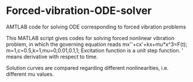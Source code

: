 # Forced-vibration-ODE-solver
AMTLAB code for solving ODE corresponding to forced vibration problems

This MATLAB script gives codes for solving forced nonlinear vibration problem, in which the governing equation reads mx''+cx'+kx+mu*x^3=F(t); m=1,c=0.5,k=1,mu=0,0.01,0.1,1; 
Excitation function is a unit step function. ' means derivative with respect to time.

Solution curves are compared regarding different nonlinearities, i.e. different mu values.
